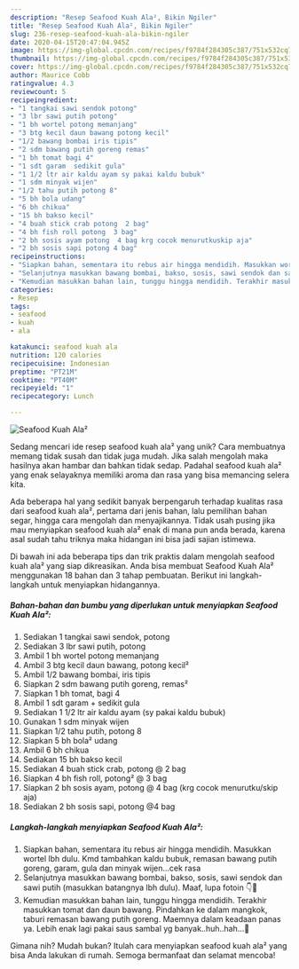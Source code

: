 ```yaml
---
description: "Resep Seafood Kuah Ala², Bikin Ngiler"
title: "Resep Seafood Kuah Ala², Bikin Ngiler"
slug: 236-resep-seafood-kuah-ala-bikin-ngiler
date: 2020-04-15T20:47:04.945Z
image: https://img-global.cpcdn.com/recipes/f9784f284305c387/751x532cq70/seafood-kuah-ala-foto-resep-utama.jpg
thumbnail: https://img-global.cpcdn.com/recipes/f9784f284305c387/751x532cq70/seafood-kuah-ala-foto-resep-utama.jpg
cover: https://img-global.cpcdn.com/recipes/f9784f284305c387/751x532cq70/seafood-kuah-ala-foto-resep-utama.jpg
author: Maurice Cobb
ratingvalue: 4.3
reviewcount: 5
recipeingredient:
- "1 tangkai sawi sendok potong"
- "3 lbr sawi putih potong"
- "1 bh wortel potong memanjang"
- "3 btg kecil daun bawang potong kecil"
- "1/2 bawang bombai iris tipis"
- "2 sdm bawang putih goreng remas"
- "1 bh tomat bagi 4"
- "1 sdt garam  sedikit gula"
- "1 1/2 ltr air kaldu ayam sy pakai kaldu bubuk"
- "1 sdm minyak wijen"
- "1/2 tahu putih potong 8"
- "5 bh bola udang"
- "6 bh chikua"
- "15 bh bakso kecil"
- "4 buah stick crab potong  2 bag"
- "4 bh fish roll potong  3 bag"
- "2 bh sosis ayam potong  4 bag krg cocok menurutkuskip aja"
- "2 bh sosis sapi potong 4 bag"
recipeinstructions:
- "Siapkan bahan, sementara itu rebus air hingga mendidih. Masukkan wortel lbh dulu. Kmd tambahkan kaldu bubuk, remasan bawang putih goreng, garam, gula dan minyak wijen...cek rasa"
- "Selanjutnya masukkan bawang bombai, bakso, sosis, sawi sendok dan sawi putih (masukkan batangnya lbh dulu). Maaf, lupa fotoin 👇🙏"
- "Kemudian masukkan bahan lain, tunggu hingga mendidih. Terakhir masukkan tomat dan daun bawang. Pindahkan ke dalam mangkok, taburi remasan bawang putih goreng. Maemnya dalam keadaan panas ya. Lebih enak lagi pakai saus sambal yg banyak..huh..hah...🤪"
categories:
- Resep
tags:
- seafood
- kuah
- ala

katakunci: seafood kuah ala 
nutrition: 120 calories
recipecuisine: Indonesian
preptime: "PT21M"
cooktime: "PT40M"
recipeyield: "1"
recipecategory: Lunch

---
```



![Seafood Kuah Ala²](https://img-global.cpcdn.com/recipes/f9784f284305c387/751x532cq70/seafood-kuah-ala-foto-resep-utama.jpg)

Sedang mencari ide resep seafood kuah ala² yang unik? Cara membuatnya memang tidak susah dan tidak juga mudah. Jika salah mengolah maka hasilnya akan hambar dan bahkan tidak sedap. Padahal seafood kuah ala² yang enak selayaknya memiliki aroma dan rasa yang bisa memancing selera kita.

Ada beberapa hal yang sedikit banyak berpengaruh terhadap kualitas rasa dari seafood kuah ala², pertama dari jenis bahan, lalu pemilihan bahan segar, hingga cara mengolah dan menyajikannya. Tidak usah pusing jika mau menyiapkan seafood kuah ala² enak di mana pun anda berada, karena asal sudah tahu triknya maka hidangan ini bisa jadi sajian istimewa.




Di bawah ini ada beberapa tips dan trik praktis dalam mengolah seafood kuah ala² yang siap dikreasikan. Anda bisa membuat Seafood Kuah Ala² menggunakan 18 bahan dan 3 tahap pembuatan. Berikut ini langkah-langkah untuk menyiapkan hidangannya.

<!--inarticleads1-->

##### Bahan-bahan dan bumbu yang diperlukan untuk menyiapkan Seafood Kuah Ala²:

1. Sediakan 1 tangkai sawi sendok, potong
1. Sediakan 3 lbr sawi putih, potong
1. Ambil 1 bh wortel potong memanjang
1. Ambil 3 btg kecil daun bawang, potong kecil²
1. Ambil 1/2 bawang bombai, iris tipis
1. Siapkan 2 sdm bawang putih goreng, remas²
1. Siapkan 1 bh tomat, bagi 4
1. Ambil 1 sdt garam + sedikit gula
1. Sediakan 1 1/2 ltr air kaldu ayam (sy pakai kaldu bubuk)
1. Gunakan 1 sdm minyak wijen
1. Siapkan 1/2 tahu putih, potong 8
1. Siapkan 5 bh bola² udang
1. Ambil 6 bh chikua
1. Sediakan 15 bh bakso kecil
1. Sediakan 4 buah stick crab, potong @ 2 bag
1. Siapkan 4 bh fish roll, potong² @ 3 bag
1. Siapkan 2 bh sosis ayam, potong @ 4 bag (krg cocok menurutku/skip aja)
1. Sediakan 2 bh sosis sapi, potong @4 bag




<!--inarticleads2-->

##### Langkah-langkah menyiapkan Seafood Kuah Ala²:

1. Siapkan bahan, sementara itu rebus air hingga mendidih. Masukkan wortel lbh dulu. Kmd tambahkan kaldu bubuk, remasan bawang putih goreng, garam, gula dan minyak wijen...cek rasa
1. Selanjutnya masukkan bawang bombai, bakso, sosis, sawi sendok dan sawi putih (masukkan batangnya lbh dulu). Maaf, lupa fotoin 👇🙏
1. Kemudian masukkan bahan lain, tunggu hingga mendidih. Terakhir masukkan tomat dan daun bawang. Pindahkan ke dalam mangkok, taburi remasan bawang putih goreng. Maemnya dalam keadaan panas ya. Lebih enak lagi pakai saus sambal yg banyak..huh..hah...🤪




Gimana nih? Mudah bukan? Itulah cara menyiapkan seafood kuah ala² yang bisa Anda lakukan di rumah. Semoga bermanfaat dan selamat mencoba!
